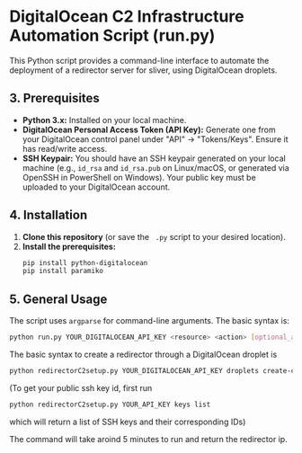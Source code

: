 # DigitalOcean C2 Infrastructure Automation Script (run.py)

This Python script provides a command-line interface to automate the deployment of a redirector server for sliver, using DigitalOcean droplets.


## 3. Prerequisites

* **Python 3.x:** Installed on your local machine.
* **DigitalOcean Personal Access Token (API Key):** Generate one from your DigitalOcean control panel under "API" -> "Tokens/Keys". Ensure it has read/write access.
* **SSH Keypair:** You should have an SSH keypair generated on your local machine (e.g., `id_rsa` and `id_rsa.pub` on Linux/macOS, or generated via OpenSSH in PowerShell on Windows). Your public key must be uploaded to your DigitalOcean account.

## 4. Installation

1.  **Clone this repository** (or save the ` .py` script to your desired location).
2.  **Install the prerequisites:**
    ```bash
    pip install python-digitalocean
    pip install paramiko
    ```
## 5. General Usage

The script uses `argparse` for command-line arguments. The basic syntax is:

```bash
python run.py YOUR_DIGITALOCEAN_API_KEY <resource> <action> [optional_arguments]
```

The basic syntax to create a redirector through a DigitalOcean droplet is
```bash
python redirectorC2setup.py YOUR_DIGITALOCEAN_API_KEY droplets create-c2-redirector --ssh_keys SSH_KEY_ID --private-key-path PATH_TO_PRIVATE_KEY --C2-IP IP_OF_C2_SERVER --private-key-passphrase SSH_PRIVATE_KEY_PASSPHRASE
```
(To get your public ssh key id, first run 
```bash
python redirectorC2setup.py YOUR_API_KEY keys list
```
which will return a list of SSH keys and their corresponding IDs)

The command will take aroind 5 minutes to run and return the redirector ip.
